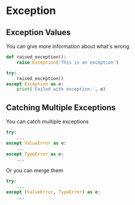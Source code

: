 # Exception

## Exception Values

You can give more information about what's wrong

```python
def raised_exception():
    raise Exception('This is an exception')
```

```python
try:
    raised_exception()
except Exception as e:
    print('Failed with exception:', e)
```

## Catching Multiple Exceptions

You can catch multiple exceptions

```python
try:
    ...
except ValueError as e:
    ...
except TypeError as e:
    ...
```

Or you can merge them

```python
try:
    ...
except (ValueError, TypeError) as e:
    ...
```
